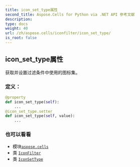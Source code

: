 ```yaml
---
title: icon_set_type属性
second_title: Aspose.Cells for Python via .NET API 参考文献
description:
type: docs
weight: 40
url: /zh/aspose.cells/iconfilter/icon_set_type/
is_root: false
---
```

## icon_set_type属性

获取并设置过滤条件中使用的图标集。
### 定义：
```python
@property
def icon_set_type(self):
    ...
@icon_set_type.setter
def icon_set_type(self, value):
    ...
```

### 也可以看看
* 模块[`aspose.cells`](../../)
* 类 [`IconFilter`](/cells/python-net/zh/aspose.cells/iconfilter)
* 类 [`IconSetType`](/cells/python-net/zh/aspose.cells/iconsettype)
